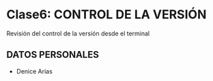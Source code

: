 # Clase6: CONTROL DE LA VERSIÓN
Revisión del control de la versión desde el terminal

## DATOS PERSONALES
- Denice Arias

